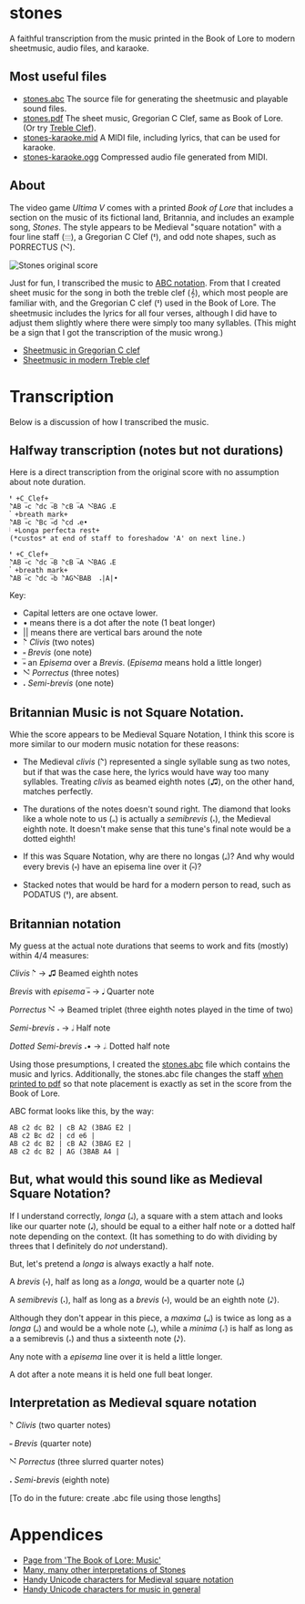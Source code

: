 # stones

A faithful transcription from the music printed in the Book of Lore to modern sheetmusic, audio files, and karaoke.

## Most useful files

* [stones.abc](/src/stones.abc) 
  The source file for generating the sheetmusic and playable sound files.
* [stones.pdf](../../raw/master/objects/stones.pdf) 
  The sheet music, Gregorian C Clef, same as Book of Lore.
  (Or try [Treble Clef](../../raw/master/objects/stones-karaoke.pdf)).
* [stones-karaoke.mid](../../raw/master/objects/stones-karaoke.mid)
  A MIDI file, including lyrics, that can be used for karaoke. 
* [stones-karaoke.ogg](../../raw/master/objects/stones-karaoke.ogg)
  Compressed audio file generated from MIDI.

## About

The video game *Ultima V* comes with a printed *Book of Lore* that
includes a section on the music of its fictional land, Britannia, and
includes an example song, *Stones*. The style appears to be Medieval
"square notation" with a four line staff (𝄙), a Gregorian C Clef (𝇐),
and odd note shapes, such as PORRECTUS (𝇙).

![Stones original score](../../raw/master/README.md.d/score.png "The original score of Stones")

Just for fun, I transcribed the music to 
[ABC notation](http://abcnotation.com/ "Oft used for traditional and folk music"). 
From that I
created sheet music for the song in both the treble clef (𝄞), which
most people are familiar with, and the Gregorian C clef (𝇐) used in
the Book of Lore. The sheetmusic includes the lyrics for all four
verses, although I did have to adjust them slightly where there were
simply too many syllables. (This might be a sign that I got the
transcription of the music wrong.)

* [Sheetmusic in Gregorian C clef](../../raw/master/objects/stones.pdf)
* [Sheetmusic in modern Treble clef](../../raw/master/objects/stones-karaoke.pdf)

# Transcription

Below is a discussion of how I transcribed the music.

## Halfway transcription (notes but not durations)

Here is a direct transcription from the original score with no assumption about note duration.

    𝇐 +C Clef+
    𝇕AB 𝆸̅c 𝇕dc 𝆸̅B 𝇕cB 𝆸̅A 𝇙BAG 𝆺E
    𝄒 +breath mark+
    𝇕AB 𝆸̅c 𝇕Bc 𝆸̅d 𝇕cd 𝆺e•
    𝇁 +Longa perfecta rest+
    (*custos* at end of staff to foreshadow 'A' on next line.)

    𝇐 +C Clef+
    𝇕AB 𝆸̅c 𝇕dc 𝆸̅B 𝇕cB 𝆸̅A 𝇙BAG 𝆺E
    𝄒 +breath mark+
    𝇕AB 𝆸̅c 𝇕dc 𝆸̅b 𝇕AG𝇙BAB  𝆺|A|•

Key: 

* Capital letters are one octave lower.
* • means there is a dot after the note (1 beat longer)
* || means there are vertical bars around the note
* 𝇕 *Clivis* (two notes)
* 𝆸 *Brevis* (one note)
* 𝆸̅ an *Episema* over a *Brevis*. (*Episema* means hold a little longer)
* 𝇙 *Porrectus* (three notes)
* 𝆺 *Semi-brevis* (one note)

## Britannian Music is not Square Notation.

Whie the score appears to be Medieval Square Notation, I think this score is more
similar to our modern music notation for these reasons:

* The Medieval *clivis* (𝇕) represented a single syllable sung as two
notes, but if that was the case here, the lyrics would have way too
many syllables. Treating *clivis* as beamed eighth notes (♫), on the
other hand, matches perfectly.

* The durations of the notes doesn't sound right. The diamond that
looks like a whole note to us (𝅝) is actually a *semibrevis* (𝆺), the
Medieval eighth note. It doesn't make sense that this tune's final
note would be a dotted eighth!

* If this was Square Notation, why are there no longas (𝆷)? And why would every brevis (𝆸)
have an episema line over it (𝆸̅)?

* Stacked notes that would be hard for a modern person to read, such
as PODATUS (𝇔), are absent.

## Britannian notation

My guess at the actual note durations that seems to work and fits
(mostly) within 4/4 measures:

*Clivis* 𝇕 → ♫ Beamed eighth notes

*Brevis* with *episema* 𝆸̅ → 𝅘𝅥 Quarter note

*Porrectus* 𝇙 → Beamed triplet (three eighth notes played in the time of two)

*Semi-brevis* 𝆺 → 𝅗𝅥 Half note

*Dotted Semi-brevis* 𝆺• → 𝅗𝅥𝅭 Dotted half note

Using those presumptions, I created the [stones.abc](/src/stones.abc) 
file which contains the music and lyrics. Additionally, the stones.abc file
changes the staff [when printed to pdf](../../raw/master/objects/stones.pdf) 
so that note placement is exactly as set in the score from the Book of Lore.

ABC format looks like this, by the way:

    AB c2 dc B2 | cB A2 (3BAG E2 |
    AB c2 Bc d2 | cd e6 |
    AB c2 dc B2 | cB A2 (3BAG E2 |
    AB c2 dc B2 | AG (3BAB A4 |

## But, what would this sound like as Medieval Square Notation? 

If I understand correctly, *longa* (𝆷), a square with a stem attach
and looks like our quarter note (𝅘𝅥), should be equal to a either half
note or a dotted half note depending on the context. (It has something
to do with dividing by threes that I definitely do *not* understand).

But, let's pretend a *longa* is always exactly a half note.

A *brevis* (𝆸), half as long as a *longa*, would be a quarter
note (𝅘𝅥)

A *semibrevis* (𝆺), half as long as a *brevis* (𝆸), would be an eighth
note (𝅘𝅥𝅮). 

Although they don't appear in this piece, a *maxima* (𝆶) is twice as
long as a *longa* (𝆷) and would be a whole note (𝅝), while a *minima*
(𝆺𝅥) is half as long as a a semibrevis (𝆺) and thus a sixteenth note (𝅘𝅥𝅯).

Any note with a *episema* line over it is held a little longer.

A dot after a note means it is held one full beat longer.

## Interpretation as Medieval square notation

𝇕 *Clivis* (two quarter notes)

𝆸 *Brevis* (quarter note)

𝇙 *Porrectus* (three slurred quarter notes)

𝆺 *Semi-brevis* (eighth note)

[To do in the future: create .abc file using those lengths]

# Appendices
* [Page from 'The Book of Lore: Music'](../../raw/master/README.md.d/The%20Book%20of%20Lore:%20Music.png "Copyright 1988 Lord British & Origin")
* [Many, many other interpretations of Stones](http://joxter.net/ "The Stones Archive")
* [Handy Unicode characters for Medieval square notation](../../raw/master/objects/README.md.d/medieval.md)
* [Handy Unicode characters for music in general](../../raw/master/objects/README.md.d/musical.md)
